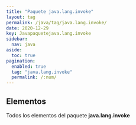```yaml
---
title: "Paquete java.lang.invoke"
layout: tag
permalink: /java/tag/java.lang.invoke/
date: 2020-12-29
key: Javapaquetejava.lang.invoke
sidebar: 
  nav: java
aside: 
  toc: true
pagination: 
  enabled: true
  tag: "java.lang.invoke"
  permalink: /:num/
---
```


<h2>Elementos</h2>
Todos los elementos del paquete <strong>java.lang.invoke</strong>

